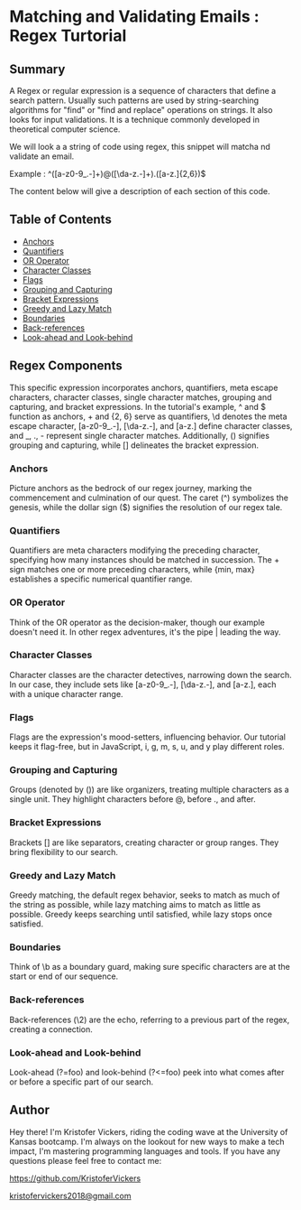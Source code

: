 # Matching and Validating Emails : Regex Turtorial 

## Summary

A Regex or regular expression is a sequence of characters that define a search pattern. Usually such patterns are used by string-searching algorithms for "find" or "find and replace" operations on strings. It also looks for input validations. It is a technique commonly developed in theoretical computer science.

We will look a a string of code using regex, this snippet will matcha nd validate an email.

Example : ^([a-z0-9_\.-]+)@([\da-z\.-]+)\.([a-z\.]{2,6})$

The content below will give a description of each section of this code. 

## Table of Contents

- [Anchors](#anchors)
- [Quantifiers](#quantifiers)
- [OR Operator](#or-operator)
- [Character Classes](#character-classes)
- [Flags](#flags)
- [Grouping and Capturing](#grouping-and-capturing)
- [Bracket Expressions](#bracket-expressions)
- [Greedy and Lazy Match](#greedy-and-lazy-match)
- [Boundaries](#boundaries)
- [Back-references](#back-references)
- [Look-ahead and Look-behind](#look-ahead-and-look-behind)

## Regex Components

This specific expression incorporates anchors, quantifiers, meta escape characters, character classes, single character matches, grouping and capturing, and bracket expressions. In the tutorial's example, ^ and $ function as anchors, + and {2, 6} serve as quantifiers, \d denotes the meta escape character, [a-z0-9_.-], [\da-z.-], and [a-z.] define character classes, and _, ., - represent single character matches. Additionally, () signifies grouping and capturing, while [] delineates the bracket expression.

### Anchors

Picture anchors as the bedrock of our regex journey, marking the commencement and culmination of our quest. The caret (^) symbolizes the genesis, while the dollar sign ($) signifies the resolution of our regex tale.

### Quantifiers

Quantifiers are meta characters modifying the preceding character, specifying how many instances should be matched in succession. The + sign matches one or more preceding characters, while {min, max} establishes a specific numerical quantifier range.

### OR Operator

Think of the OR operator as the decision-maker, though our example doesn't need it. In other regex adventures, it's the pipe | leading the way.

### Character Classes

Character classes are the character detectives, narrowing down the search. In our case, they include sets like [a-z0-9_.-], [\da-z.-], and [a-z.], each with a unique character range.

### Flags

Flags are the expression's mood-setters, influencing behavior. Our tutorial keeps it flag-free, but in JavaScript, i, g, m, s, u, and y play different roles.

### Grouping and Capturing

Groups (denoted by ()) are like organizers, treating multiple characters as a single unit. They highlight characters before @, before ., and after.

### Bracket Expressions

Brackets [] are like separators, creating character or group ranges. They bring flexibility to our search.

### Greedy and Lazy Match

Greedy matching, the default regex behavior, seeks to match as much of the string as possible, while lazy matching aims to match as little as possible. Greedy keeps searching until satisfied, while lazy stops once satisfied.

### Boundaries

Think of \b as a boundary guard, making sure specific characters are at the start or end of our sequence.

### Back-references

Back-references (\2) are the echo, referring to a previous part of the regex, creating a connection.

### Look-ahead and Look-behind

Look-ahead (?=foo) and look-behind (?<=foo) peek into what comes after or before a specific part of our search.

## Author

Hey there! I'm Kristofer Vickers, riding the coding wave at the University of Kansas bootcamp. I'm always on the lookout for new ways to make a tech impact, I'm mastering programming languages and tools. If you have any questions please feel free to contact me:

https://github.com/KristoferVickers

kristofervickers2018@gmail.com 